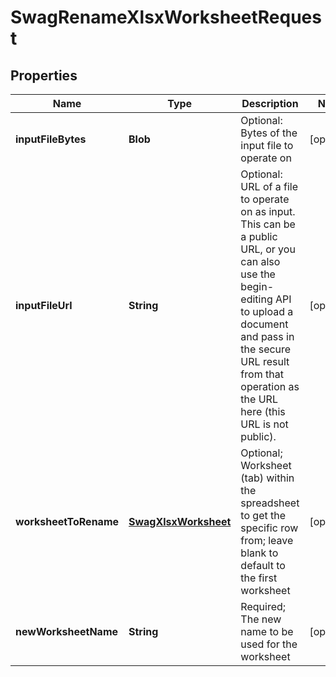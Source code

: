 
# SwagRenameXlsxWorksheetRequest

## Properties
Name | Type | Description | Notes
------------ | ------------- | ------------- | -------------
**inputFileBytes** | **Blob** | Optional: Bytes of the input file to operate on |  [optional]
**inputFileUrl** | **String** | Optional: URL of a file to operate on as input.  This can be a public URL, or you can also use the begin-editing API to upload a document and pass in the secure URL result from that operation as the URL here (this URL is not public). |  [optional]
**worksheetToRename** | [**SwagXlsxWorksheet**](SwagXlsxWorksheet.md) | Optional; Worksheet (tab) within the spreadsheet to get the specific row from; leave blank to default to the first worksheet |  [optional]
**newWorksheetName** | **String** | Required; The new name to be used for the worksheet |  [optional]



